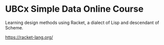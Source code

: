 # UBCx Simple Data Online Course

Learning design methods using Racket, a dialect of Lisp and descendant of Scheme.

https://racket-lang.org/